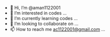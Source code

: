 - 👋 Hi, I’m @aman1122001
- 👀 I’m interested in codes ...
- 🌱 I’m currently learning codes ...
- 💞️ I’m looking to collaborate on ...
- 📫 How to reach me ac1122001@gmail.com ...

<!---
aman1122001/aman1122001 is a ✨ special ✨ repository because its `README.md` (this file) appears on your GitHub profile.
You can click the Preview link to take a look at your changes.
--->
